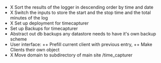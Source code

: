 + X Sort the results of the logger in descending order by time and date
+ X Switch the inputs to store the start and the stop time and the total minutes of the log
+ X Set up deployment for timecapturer
+ Set up Backups for timecapturer
+ Abstract out db backups any datastore needs to have it's own backup scheme
+ User interface:
++ Prefill current client with previous entry,
++  Make Clients their own object
+ X Move domain to subdirectory of main site /time_capturer


